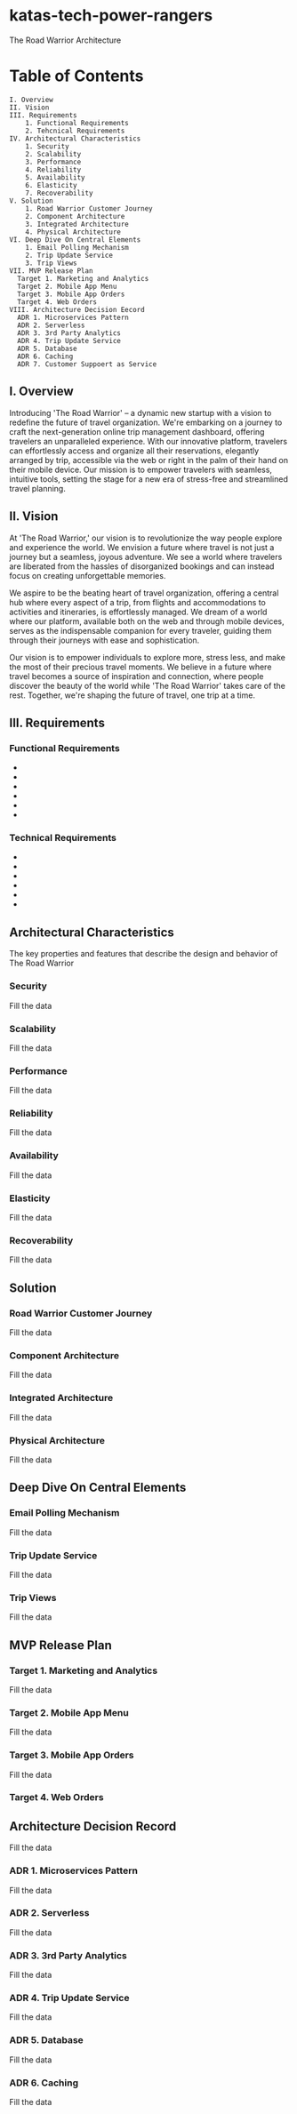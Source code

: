 # katas-tech-power-rangers
The Road Warrior Architecture

# Table of Contents
```
I. Overview
II. Vision
III. Requirements
    1. Functional Requirements
    2. Tehcnical Requirements
IV. Architectural Characteristics
    1. Security
    2. Scalability
    3. Performance
    4. Reliability
    5. Availability
    6. Elasticity
    7. Recoverability
V. Solution
    1. Road Warrior Customer Journey
    2. Component Architecture
    3. Integrated Architecture
    4. Physical Architecture
VI. Deep Dive On Central Elements
    1. Email Polling Mechanism
    2. Trip Update Service
    3. Trip Views
VII. MVP Release Plan
  Target 1. Marketing and Analytics
  Target 2. Mobile App Menu
  Target 3. Mobile App Orders
  Target 4. Web Orders
VIII. Architecture Decision Eecord
  ADR 1. Microservices Pattern
  ADR 2. Serverless
  ADR 3. 3rd Party Analytics
  ADR 4. Trip Update Service
  ADR 5. Database
  ADR 6. Caching
  ADR 7. Customer Suppoert as Service
```

## I. Overview
Introducing 'The Road Warrior' – a dynamic new startup with a vision to redefine the future of travel organization. We're embarking on a journey to craft the next-generation online trip management dashboard, offering travelers an unparalleled experience. With our innovative platform, travelers can effortlessly access and organize all their reservations, elegantly arranged by trip, accessible via the web or right in the palm of their hand on their mobile device. Our mission is to empower travelers with seamless, intuitive tools, setting the stage for a new era of stress-free and streamlined travel planning.

## II. Vision
At 'The Road Warrior,' our vision is to revolutionize the way people explore and experience the world. We envision a future where travel is not just a journey but a seamless, joyous adventure. We see a world where travelers are liberated from the hassles of disorganized bookings and can instead focus on creating unforgettable memories.

We aspire to be the beating heart of travel organization, offering a central hub where every aspect of a trip, from flights and accommodations to activities and itineraries, is effortlessly managed. We dream of a world where our platform, available both on the web and through mobile devices, serves as the indispensable companion for every traveler, guiding them through their journeys with ease and sophistication.

Our vision is to empower individuals to explore more, stress less, and make the most of their precious travel moments. We believe in a future where travel becomes a source of inspiration and connection, where people discover the beauty of the world while 'The Road Warrior' takes care of the rest. Together, we're shaping the future of travel, one trip at a time.

## III. Requirements

### Functional Requirements

*
*
*
*
*
*
### Technical Requirements
*
*
*
*
*
*
## Architectural Characteristics
The key properties and features that describe the design and behavior of The Road Warrior

### Security 
Fill the data
### Scalability
Fill the data
### Performance
Fill the data
### Reliability
Fill the data
### Availability
Fill the data
### Elasticity
Fill the data
### Recoverability
Fill the data

## Solution

### Road Warrior Customer Journey
Fill the data
### Component Architecture
Fill the data
### Integrated Architecture
Fill the data
### Physical Architecture
Fill the data

## Deep Dive On Central Elements

### Email Polling Mechanism
Fill the data
### Trip Update Service
Fill the data
### Trip Views
Fill the data

## MVP Release Plan
### Target 1. Marketing and Analytics
Fill the data
### Target 2. Mobile App Menu
Fill the data
### Target 3. Mobile App Orders
Fill the data
### Target 4. Web Orders

## Architecture Decision Record
Fill the data
### ADR 1. Microservices Pattern
Fill the data
### ADR 2. Serverless
Fill the data
### ADR 3. 3rd Party Analytics
Fill the data
### ADR 4. Trip Update Service
Fill the data
### ADR 5. Database
Fill the data
### ADR 6. Caching
Fill the data
